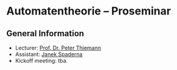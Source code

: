 # Automatentheorie – Proseminar

## General Information

- Lecturer: [Prof. Dr. Peter Thiemann](/team/thiemann.md)
- Assistant: [Janek Spaderna](/team/spaderna.md)
- Kickoff meeting: tba.
